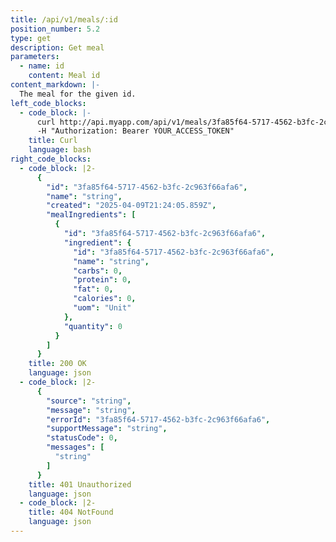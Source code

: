 ```yaml
---
title: /api/v1/meals/:id
position_number: 5.2
type: get
description: Get meal
parameters:
  - name: id
    content: Meal id
content_markdown: |-
  The meal for the given id.
left_code_blocks:
  - code_block: |-
      curl http://api.myapp.com/api/v1/meals/3fa85f64-5717-4562-b3fc-2c963f66afa6 \
      -H "Authorization: Bearer YOUR_ACCESS_TOKEN"
    title: Curl
    language: bash
right_code_blocks:
  - code_block: |2-
      {
        "id": "3fa85f64-5717-4562-b3fc-2c963f66afa6",
        "name": "string",
        "created": "2025-04-09T21:24:05.859Z",
        "mealIngredients": [
          {
            "id": "3fa85f64-5717-4562-b3fc-2c963f66afa6",
            "ingredient": {
              "id": "3fa85f64-5717-4562-b3fc-2c963f66afa6",
              "name": "string",
              "carbs": 0,
              "protein": 0,
              "fat": 0,
              "calories": 0,
              "uom": "Unit"
            },
            "quantity": 0
          }
        ]
      }
    title: 200 OK
    language: json
  - code_block: |2-
      {
        "source": "string",
        "message": "string",
        "errorId": "3fa85f64-5717-4562-b3fc-2c963f66afa6",
        "supportMessage": "string",
        "statusCode": 0,
        "messages": [
          "string"
        ]
      }
    title: 401 Unauthorized
    language: json
  - code_block: |2-
    title: 404 NotFound
    language: json
---
```

